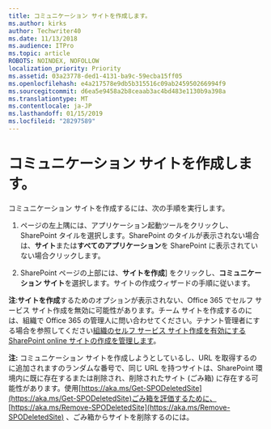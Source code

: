```yaml
---
title: コミュニケーション サイトを作成します。
ms.author: kirks
author: Techwriter40
ms.date: 11/13/2018
ms.audience: ITPro
ms.topic: article
ROBOTS: NOINDEX, NOFOLLOW
localization_priority: Priority
ms.assetid: 03a23778-ded1-4131-ba9c-59ecba15ff05
ms.openlocfilehash: e4a217578e9db5b315516c09ab245950266994f9
ms.sourcegitcommit: d6ea5e9458a2b8ceaab3ac4bd483e1130b9a398a
ms.translationtype: MT
ms.contentlocale: ja-JP
ms.lasthandoff: 01/15/2019
ms.locfileid: "28297589"
---
```

# <a name="create-a-communication-site"></a>コミュニケーション サイトを作成します。

コミュニケーション サイトを作成するには、次の手順を実行します。 
  
1. ページの左上隅には、アプリケーション起動ツールをクリックし、SharePoint タイルを選択します。SharePoint のタイルが表示されない場合は、**サイト**または**すべてのアプリケーション**を SharePoint に表示されていない場合クリックします。 
    
2. SharePoint ページの上部には、**サイトを作成**] をクリックし、**コミュニケーション サイト**を選択します。サイトの作成ウィザードの手順に従います。 
    
 **注**:**サイトを作成**するためのオプションが表示されない、Office 365 でセルフ サービス サイト作成を無効に可能性があります。チーム サイトを作成するのには、組織で Office 365 の管理人に問い合わせてください。テナント管理者にする場合を参照してください[組織のセルフ サービス サイト作成を有効にする SharePoint online サイトの作成を管理します](https://go.microsoft.com/fwlink/?linkid=2018780)。
  
 **注:** コミュニケーション サイトを作成しようとしているし、URL を取得するのに追加されますのランダムな番号で、同じ URL を持つサイトは、SharePoint 環境内に既に存在するまたは削除され、削除されたサイト (ごみ箱) に存在する可能性があります。使用[https://aka.ms/Get-SPODeletedSite](https://aka.ms/Get-SPODeletedSite)ごみ箱を評価するために、 [https://aka.ms/Remove-SPODeletedSite](https://aka.ms/Remove-SPODeletedSite) 、ごみ箱からサイトを削除するのには。 
  

